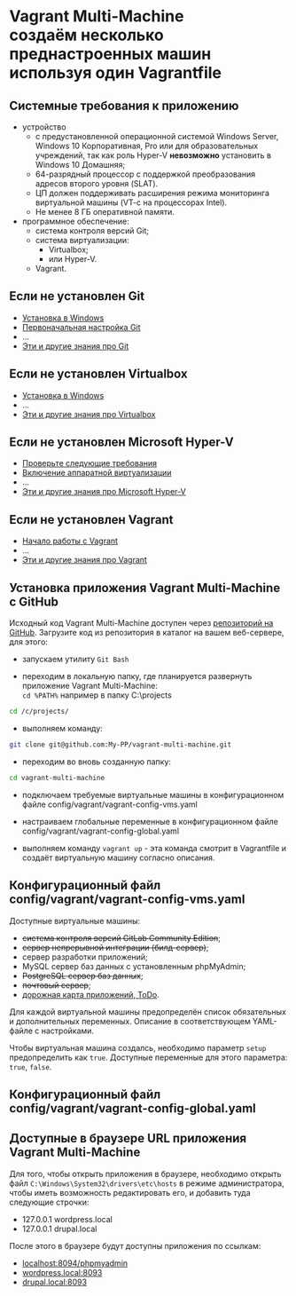 # Vagrant Multi-Machine<br>создаём несколько преднастроенных машин используя один Vagrantfile #

## Системные требования к приложению ##

- устройство
  - с предустановленной операционной системой Windows Server, Windows 10 Корпоративная, Pro или для образовательных учреждений, так как роль Hyper-V **невозможно** установить в Windows 10 Домашняя;
  - 64-разрядный процессор с поддержкой преобразования адресов второго уровня (SLAT).
  - ЦП должен поддерживать расширения режима мониторинга виртуальной машины (VT-c на процессорах Intel).
  - Не менее 8 ГБ оперативной памяти.
- программное обеспечение:
  - система контроля версий Git;
  - система виртуализации:
    - Virtualbox;
    - или Hyper-V.
  - Vagrant.

## Если не установлен Git ##

- [Установка в Windows]()
- [Первоначальная настройка Git]()
- ...
- [Эти и другие знания про Git](https://github.com/My-PP/Today-I-Learned/blob/main/Git/README.md)

## Если не установлен Virtualbox ##

- [Установка в Windows]()
- ...
- [Эти и другие знания про Virtualbox](https://github.com/My-PP/Today-I-Learned/blob/main/Virtualbox/README.md)

## Если не установлен Microsoft Hyper-V ##

- [Проверьте следующие требования](https://github.com/My-PP/Today-I-Learned/blob/main/Hyper-V/README.md#1)
- [Включение аппаратной виртуализации](https://github.com/My-PP/Today-I-Learned/blob/main/Hyper-V/README.md#2)
- ...
- [Эти и другие знания про Microsoft Hyper-V](https://github.com/My-PP/Today-I-Learned/blob/main/Hyper-V/README.md#hyper-vd)

## Если не установлен Vagrant ##

- [Начало работы с Vagrant](https://github.com/My-PP/Today-I-Learned/blob/main/Vagrant/README.md#1)
- ...
- [Эти и другие знания про Vagrant](https://github.com/My-PP/Today-I-Learned/blob/main/Vagrant/README.md)

## Установка приложения Vagrant Multi-Machine с GitHub ##

Исходный код Vagrant Multi-Machine доступен через [репозиторий на GitHub](https://github.com/My-PP/vagrant-multi-machine). Загрузите код из репозитория в каталог на вашем веб-сервере, для этого:

- запускаем утилиту `Git Bash`

- переходим в локальную папку, где планируется развернуть приложение Vagrant Multi-Machine:<br>
`cd %PATH%` например в папку C:\projects

```bash
cd /c/projects/
```

- выполняем команду:

```bash
git clone git@github.com:My-PP/vagrant-multi-machine.git
```

- переходим во вновь созданную папку:

```bash
cd vagrant-multi-machine
```

- подключаем требуемые виртуальные машины в конфигурационном файле config/vagrant/vagrant-config-vms.yaml

- настраиваем глобальные переменные в конфигурационном файле config/vagrant/vagrant-config-global.yaml

- выполняем команду `vagrant up` - эта команда смотрит в Vagrantfile и создаёт виртуальную машину согласно описания.

## Конфигурационный файл config/vagrant/vagrant-config-vms.yaml ##

Доступные виртуальные машины:

- ~~система контроля версий GitLab Community Edition~~;
- ~~сервер непрерывной интеграции (билд-сервер)~~;
- сервер разработки приложений;
- MySQL сервер баз данных с установленным phpMyAdmin;
- ~~PostgreSQL сервер баз данных~~;
- ~~почтовый сервер~~;
- [дорожная карта приложений, ToDo](TODO.md).

Для каждой виртуальной машины предопределён список обязательных и дополнительных переменных. Описание в соответствующем YAML-файле с настройками.

Чтобы виртуальная машина создалсь, необходимо параметр `setup` предопределить как `true`. Доступные переменные для этого параметра: `true`, `false`.

## Конфигурационный файл config/vagrant/vagrant-config-global.yaml ##

## Доступные в браузере URL приложения Vagrant Multi-Machine ##

Для того, чтобы открыть приложения в браузере, необходимо открыть файл `C:\Windows\System32\drivers\etc\hosts` в режиме администратора, чтобы иметь возможность редактировать его, и добавить туда следующие строчки:

- 127.0.0.1 wordpress.local
- 127.0.0.1 drupal.local

После этого в браузере будут доступны приложения по ссылкам:
- [localhost:8094/phpmyadmin](http://localhost:8094/phpmyadmin)
- [wordpress.local:8093](http://wordpress.local:8093)
- [drupal.local:8093](http://drupal.local:8093)
